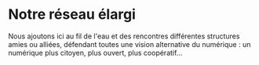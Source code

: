
# Notre réseau élargi

Nous ajoutons ici au fil de l'eau et des rencontres différentes structures amies ou alliées, défendant toutes une vision alternative du numérique : un numérique plus citoyen, plus ouvert, plus coopératif...
